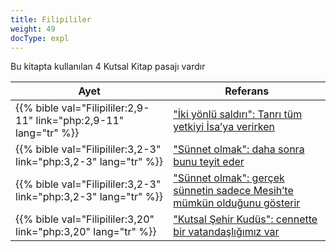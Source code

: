 ```yaml
---
title: Filipililer
weight: 49
docType: expl
---
```


Bu kitapta kullanılan 4 Kutsal Kitap pasajı vardır

| Ayet | Referans |
|-------|-----------|
| {{% bible val="Filipililer:2,9-11" link="php:2,9-11" lang="tr" %}} | ["İki yönlü saldırı": Tanrı tüm yetkiyi İsa’ya verirken](../exampleSite/content/expl/../expl/content/beasts/the-nature-of-the-beast-in-the-book-of-revelation#6999) |
| {{% bible val="Filipililer:3,2-3" link="php:3,2-3" lang="tr" %}} | ["Sünnet olmak": daha sonra bunu teyit eder](../exampleSite/content/expl/../expl/background/israel/the-church-is-part-of-israel#ac71) |
| {{% bible val="Filipililer:3,2-3" link="php:3,2-3" lang="tr" %}} | ["Sünnet olmak": gerçek sünnetin sadece Mesih’te mümkün olduğunu gösterir](../exampleSite/content/expl/../expl/background/israel/the-church-is-part-of-israel#ac71) |
| {{% bible val="Filipililer:3,20" link="php:3,20" lang="tr" %}} | ["Kutsal Şehir Kudüs": cennette bir vatandaşlığımız var](../exampleSite/content/expl/../expl/content/paradise/the-new-jerusalem#2a00) |
